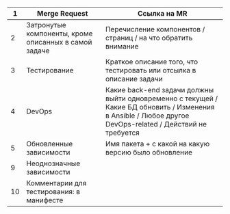 
| 1   | Merge Request                                         | Ссылка на MR                                                                                                                                              |
| --- | ----------------------------------------------------- | --------------------------------------------------------------------------------------------------------------------------------------------------------- |
| 2   | Затронутые компоненты, кроме описанных в самой задаче | Перечисление компонентов / страниц / на что обратить внимание                                                                                             |
| 3   | Тестирование                                          | Краткое описание того, что тестировать или отсылка в описание задачи                                                                                      |
| 4   | DevOps                                                | Какие back-end задачи должны выйти одновременно с текущей / Какие БД обновить / Изменения в Ansible / Любое другое DevOps-related / Действий не требуется |
| 5   | Обновленные зависимости                               | Имя пакета + с какой на какую версию было обновление                                                                                                      |
| 9   | Неоднозначные зависимости                             |                                                                                                                                                           |
| 10  | Комментарии для тестирования: в манифесте             |                                                                                                                                                           |

